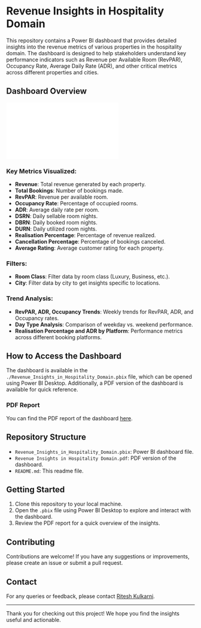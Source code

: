 # Revenue Insights in Hospitality Domain

This repository contains a Power BI dashboard that provides detailed insights into the revenue metrics of various properties in the hospitality domain. The dashboard is designed to help stakeholders understand key performance indicators such as Revenue per Available Room (RevPAR), Occupancy Rate, Average Daily Rate (ADR), and other critical metrics across different properties and cities.

## Dashboard Overview

![Revenue Insights in Hospitality Domain](./Revenue_Insights_in_Hospitality_Domain.pdf)

### Key Metrics Visualized:

- **Revenue**: Total revenue generated by each property.
- **Total Bookings**: Number of bookings made.
- **RevPAR**: Revenue per available room.
- **Occupancy Rate**: Percentage of occupied rooms.
- **ADR**: Average daily rate per room.
- **DSRN**: Daily sellable room nights.
- **DBRN**: Daily booked room nights.
- **DURN**: Daily utilized room nights.
- **Realisation Percentage**: Percentage of revenue realized.
- **Cancellation Percentage**: Percentage of bookings canceled.
- **Average Rating**: Average customer rating for each property.

### Filters:

- **Room Class**: Filter data by room class (Luxury, Business, etc.).
- **City**: Filter data by city to get insights specific to locations.

### Trend Analysis:

- **RevPAR, ADR, Occupancy Trends**: Weekly trends for RevPAR, ADR, and Occupancy rates.
- **Day Type Analysis**: Comparison of weekday vs. weekend performance.
- **Realisation Percentage and ADR by Platform**: Performance metrics across different booking platforms.

## How to Access the Dashboard

The dashboard is available in the `./Revenue_Insights_in_Hospitality_Domain.pbix` file, which can be opened using Power BI Desktop. Additionally, a PDF version of the dashboard is available for quick reference.

### PDF Report

You can find the PDF report of the dashboard [here](./Revenue%20Insights%20in%20Hospitality%20Domain.pdf).

## Repository Structure

- `Revenue_Insights_in_Hospitality_Domain.pbix`: Power BI dashboard file.
- `Revenue Insights in Hospitality Domain.pdf`: PDF version of the dashboard.
- `README.md`: This readme file.

## Getting Started

1. Clone this repository to your local machine.
2. Open the `.pbix` file using Power BI Desktop to explore and interact with the dashboard.
3. Review the PDF report for a quick overview of the insights.

## Contributing

Contributions are welcome! If you have any suggestions or improvements, please create an issue or submit a pull request.

## Contact

For any queries or feedback, please contact [Ritesh Kulkarni](mailto:kulkarni578l@gmail.com).

---

Thank you for checking out this project! We hope you find the insights useful and actionable.

